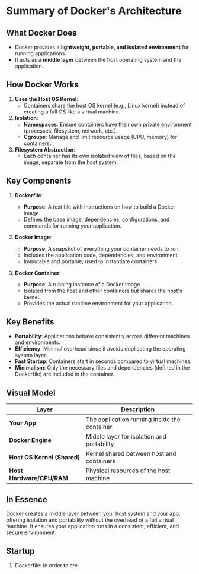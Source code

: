 # **Summary of Docker's Architecture**

## **What Docker Does**
- Docker provides a **lightweight, portable, and isolated environment** for running applications.
- It acts as a **middle layer** between the host operating system and the application.

## **How Docker Works**
1. **Uses the Host OS Kernel**:
   - Containers share the host OS kernel (e.g., Linux kernel) instead of creating a full OS like a virtual machine.
2. **Isolation**:
   - **Namespaces**: Ensure containers have their own private environment (processes, filesystem, network, etc.).
   - **Cgroups**: Manage and limit resource usage (CPU, memory) for containers.
3. **Filesystem Abstraction**:
   - Each container has its own isolated view of files, based on the image, separate from the host system.

## **Key Components**
1. **Dockerfile**:
   - **Purpose**: A text file with instructions on how to build a Docker image.
   - Defines the base image, dependencies, configurations, and commands for running your application.

2. **Docker Image**:
   - **Purpose**: A snapshot of everything your container needs to run.
   - Includes the application code, dependencies, and environment.
   - Immutable and portable; used to instantiate containers.

3. **Docker Container**:
   - **Purpose**: A running instance of a Docker image.
   - Isolated from the host and other containers but shares the host's kernel.
   - Provides the actual runtime environment for your application.

## **Key Benefits**
- **Portability**: Applications behave consistently across different machines and environments.
- **Efficiency**: Minimal overhead since it avoids duplicating the operating system layer.
- **Fast Startup**: Containers start in seconds compared to virtual machines.
- **Minimalism**: Only the necessary files and dependencies (defined in the Dockerfile) are included in the container.


## **Visual Model**

| **Layer**                  | **Description**                               |
|----------------------------|-----------------------------------------------|
| **Your App**               | The application running inside the container |
| **Docker Engine**          | Middle layer for isolation and portability   |
| **Host OS Kernel (Shared)**| Kernel shared between host and containers    |
| **Host Hardware/CPU/RAM**  | Physical resources of the host machine       |


## **In Essence**
Docker creates a middle layer between your host system and your app, offering isolation and portability without the overhead of a full virtual machine. It ensures your application runs in a consistent, efficient, and secure environment.

## **Startup**
1. Dockerfile: In order to cre